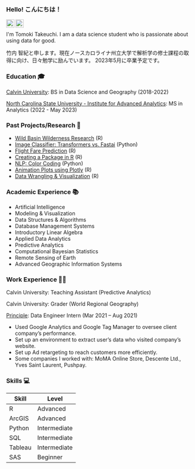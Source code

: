 ### Hello! こんにちは！
<a href="https://www.linkedin.com/in/tom-takeuchi-60626219b/">
  <img align="left" alt="Tom's LinkedIN" width="22px" src="https://raw.githubusercontent.com/peterthehan/peterthehan/master/assets/linkedin.svg" />
</a>
<!-- Email -->
  <a href="tomoki.takeuchi.0414@gmail.com">
   <img align="left" alt="Tom's LinkedIN" width="22px" src="https://cdn-icons.flaticon.com/png/512/2875/premium/2875435.png?token=exp=1654707761~hmac=0b09c710d993daeab64c2d814a77182b" />
  </a>

<br />
<p>
I'm Tomoki Takeuchi. I am a data science student who is passionate about using data for good. 

竹内 智紀と申します。現在ノースカロライナ州立大学で解析学の修士課程の取得に向け、日々勉学に励んでいます。
2023年5月に卒業予定です。
</p>

### Education 🎓

[Calvin University](https://calvin.edu): BS in Data Science and Geography (2018-2022)

[North Carolina State University - Institute for Advanced Analytics](https://analytics.ncsu.edu/): MS in Analytics (2022 - May 2023)

### Past Projects/Research 📖

- [Wild Basin Wilderness Research](https://github.com/tt35/Wild-Basin-Wilderness-Project) (R)
- [Image Classifier: Transformers vs. Fastai](https://github.com/tt35/AI_Tranformers_vs_Fastai) (Python)
- [Flight Fare Prediction](https://github.com/tt35/Flight_Fare_Prediction) (R)
- [Creating a Package in R](https://github.com/tt35/regexcite) (R)
- [NLP: Color Coding](https://github.com/tt35/NLP_highlighting) (Python)
- [Animation Plots using Plotly](https://github.com/tt35/ds303-s22-projects) (R)
- [Data Wrangling & Visualization](https://github.com/tt35/Data_Visualization) (R)

### Academic Experience 📚
- Artificial Intelligence
- Modeling & Visualization
- Data Structures & Algorithms
- Database Management Systems
- Introductory Linear Algebra
- Applied Data Analytics
- Predictive Analytics
- Computational Bayesian Statistics
- Remote Sensing of Earth
- Advanced Geographic Information Systems

### Work Experience 👨‍💻

Calvin University: Teaching Assistant (Predictive Analytics)

Calvin University: Grader (World Regional Geography)

[Principle](https://www.principle-c.com/): Data Engineer Intern (Mar 2021 – Aug 2021)
- Used Google Analytics and Google Tag Manager to oversee client company’s performance.
- Set up an environment to extract user’s data who visited company’s website.
- Set up Ad retargeting to reach customers more efficiently.
- Some companies I worked with: MoMA Online Store, Descente Ltd., Yves Saint Laurent, Pushpay.

### Skills 💻

<!-- Guestbook -->
| Skill             | Level        	|
|------------------	|--------------	|
| R                	| Advanced     	|
| ArcGIS            | Advanced      |    
| Python           	| Intermediate 	|
| SQL              	| Intermediate 	|
| Tableau         	| Intermediate 	|
| SAS               | Beginner      |
